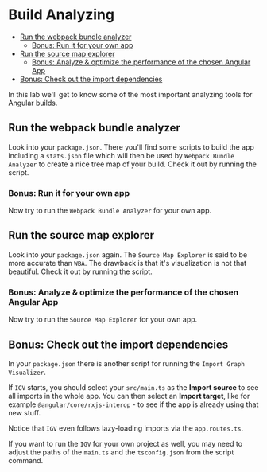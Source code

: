# Build Analyzing

<!-- TOC -->

- [Run the webpack bundle analyzer](#run-the-webpack-bundle-analyzer)
  - [Bonus: Run it for your own app](#bonus-run-it-for-your-own-app)
- [Run the source map explorer](#run-the-source-map-explorer)
  - [Bonus: Analyze & optimize the performance of the chosen Angular App](#bonus-analyze--optimize-the-performance-of-the-chosen-angular-app)
- [Bonus: Check out the import dependencies](#bonus-check-out-the-import-dependencies)
<!-- TOC -->

In this lab we'll get to know some of the most important analyzing tools for Angular builds.

## Run the webpack bundle analyzer

Look into your `package.json`. There you'll find some scripts to build the app including a `stats.json` file which will then be used by `Webpack Bundle Analyzer` to create a nice tree map of your build. Check it out by running the script.

### Bonus: Run it for your own app

Now try to run the `Webpack Bundle Analyzer` for your own app.

## Run the source map explorer

Look into your `package.json` again. The `Source Map Explorer` is said to be more accurate than `WBA`. The drawback is that it's visualization is not that beautiful. Check it out by running the script.

### Bonus: Analyze & optimize the performance of the chosen Angular App

Now try to run the `Source Map Explorer` for your own app.

## Bonus: Check out the import dependencies

In your `package.json` there is another script for running the `Import Graph Visualizer`.

If `IGV` starts, you should select your `src/main.ts` as the **Import source** to see all imports in the whole app. You can then select an **Import target**, like for example `@angular/core/rxjs-interop` - to see if the app is already using that new stuff.

Notice that `IGV` even follows lazy-loading imports via the `app.routes.ts`.

If you want to run the `IGV` for your own project as well, you may need to adjust the paths of the `main.ts` and the `tsconfig.json` from the script command.
